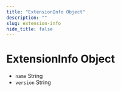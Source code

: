 ```yaml
---
title: "ExtensionInfo Object"
description: ""
slug: extension-info
hide_title: false
---
```


# ExtensionInfo Object

* `name` String
* `version` String
